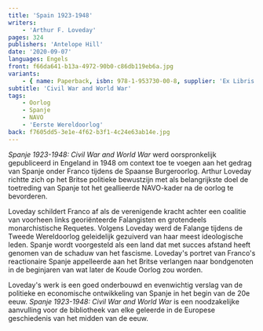 ```yaml
---
title: 'Spain 1923-1948'
writers:
    - 'Arthur F. Loveday'
pages: 324
publishers: 'Antelope Hill'
date: '2020-09-07'
languages: Engels
front: f66da641-b13a-4972-90b0-c86db119eb6a.jpg
variants:
    - { name: Paperback, isbn: 978-1-953730-00-8, supplier: 'Ex Libris', size: { height: 216, width: 140, depth: 19 }, import_price: { currency: USD, amount: 15.91 }, price: 22.99, out_of_stock: 0 }
subtitle: 'Civil War and World War'
tags:
    - Oorlog
    - Spanje
    - NAVO
    - 'Eerste Wereldoorlog'
back: f7605dd5-3e1e-4f62-b3f1-4c24e63ab14e.jpg
---
```


*Spanje 1923-1948: Civil War and World War* werd oorspronkelijk gepubliceerd in Engeland in 1948 om context toe te voegen aan het gedrag van Spanje onder Franco tijdens de Spaanse Burgeroorlog.  Arthur Loveday richtte zich op het Britse politieke bewustzijn met als belangrijkste doel de toetreding van Spanje tot het geallieerde NAVO-kader na de oorlog te bevorderen.
 
Loveday schildert Franco af als de verenigende kracht achter een coalitie van voorheen links georiënteerde Falangisten en grotendeels monarchistische Requetes. Volgens Loveday werd de Falange tijdens de Tweede Wereldoorlog geleidelijk gezuiverd van haar meest ideologische leden. Spanje wordt voorgesteld als een land dat met succes afstand heeft genomen van de schaduw van het fascisme. Loveday's portret van Franco's reactionaire Spanje appelleerde aan het Britse verlangen naar bondgenoten in de beginjaren van wat later de Koude Oorlog zou worden.
 
Loveday's werk is een goed onderbouwd en evenwichtig verslag van de politieke en economische ontwikkeling van Spanje in het begin van de 20e eeuw. *Spanje 1923-1948: Civil War and World War* is een noodzakelijke aanvulling voor de bibliotheek van elke geleerde in de Europese geschiedenis van het midden van de eeuw.
